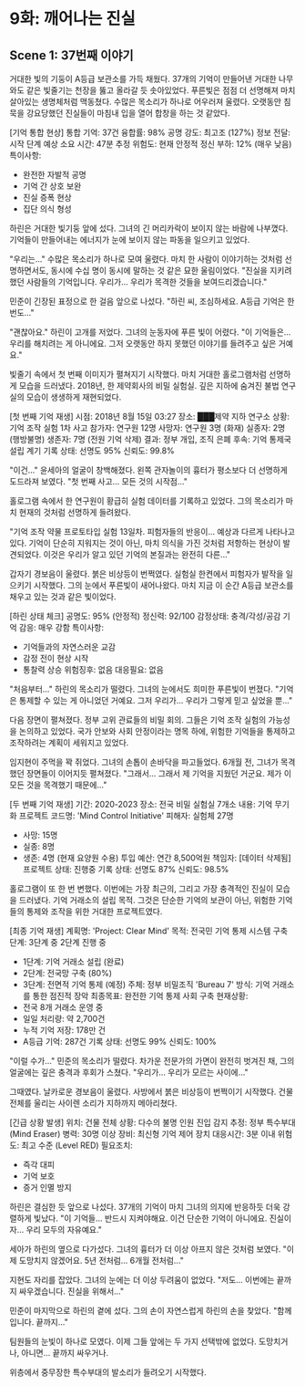 # 9화: 깨어나는 진실

## Scene 1: 37번째 이야기

거대한 빛의 기둥이 A등급 보관소를 가득 채웠다. 37개의 기억이 만들어낸 거대한 나무와도 같은 빛줄기는 천장을 뚫고 올라갈 듯 솟아있었다. 푸른빛은 점점 더 선명해져 마치 살아있는 생명체처럼 맥동쳤다. 수많은 목소리가 하나로 어우러져 울렸다. 오랫동안 침묵을 강요당했던 진실들이 마침내 입을 열어 합창을 하는 것 같았다.

[기억 통합 현상]
통합 기억: 37건
융합률: 98%
공명 강도: 최고조 (127%)
정보 전달: 시작 단계
예상 소요 시간: 47분 추정
위험도: 현재 안정적
정신 부하: 12% (매우 낮음)
특이사항: 
- 완전한 자발적 공명
- 기억 간 상호 보완
- 진실 증폭 현상
- 집단 의식 형성

하린은 거대한 빛기둥 앞에 섰다. 그녀의 긴 머리카락이 보이지 않는 바람에 나부꼈다. 기억들이 만들어내는 에너지가 눈에 보이지 않는 파동을 일으키고 있었다.

"우리는..." 수많은 목소리가 하나로 모여 울렸다. 마치 한 사람이 이야기하는 것처럼 선명하면서도, 동시에 수십 명이 동시에 말하는 것 같은 묘한 울림이었다. "진실을 지키려 했던 사람들의 기억입니다. 우리가... 우리가 목격한 것들을 보여드리겠습니다."

민준이 긴장된 표정으로 한 걸음 앞으로 나섰다. "하린 씨, 조심하세요. A등급 기억은 한 번도..."

"괜찮아요." 하린이 고개를 저었다. 그녀의 눈동자에 푸른 빛이 어렸다. "이 기억들은... 우리를 해치려는 게 아니에요. 그저 오랫동안 하지 못했던 이야기를 들려주고 싶은 거예요."

빛줄기 속에서 첫 번째 이미지가 펼쳐지기 시작했다. 마치 거대한 홀로그램처럼 선명하게 모습을 드러냈다. 2018년, 한 제약회사의 비밀 실험실. 깊은 지하에 숨겨진 불법 연구실의 모습이 생생하게 재현되었다.

[첫 번째 기억 재생]
시점: 2018년 8월 15일 03:27
장소: ███제약 지하 연구소
상황: 기억 조작 실험 1차 사고
참가자: 연구원 12명
사망자: 연구원 3명 (화재)
실종자: 2명 (행방불명)
생존자: 7명 (전원 기억 삭제)
결과: 정부 개입, 조직 은폐
후속: 기억 통제국 설립 계기
기록 상태: 선명도 95%
신뢰도: 99.8%

"이건..." 윤세아의 얼굴이 창백해졌다. 왼쪽 관자놀이의 흉터가 평소보다 더 선명하게 도드라져 보였다. "첫 번째 사고... 모든 것의 시작점..."

홀로그램 속에서 한 연구원이 황급히 실험 데이터를 기록하고 있었다. 그의 목소리가 마치 현재의 것처럼 선명하게 들려왔다.

"기억 조작 약물 프로토타입 실험 13일차. 피험자들의 반응이... 예상과 다르게 나타나고 있다. 기억이 단순히 지워지는 것이 아닌, 마치 의식을 가진 것처럼 저항하는 현상이 발견되었다. 이것은 우리가 알고 있던 기억의 본질과는 완전히 다른..."

갑자기 경보음이 울렸다. 붉은 비상등이 번쩍였다. 실험실 한켠에서 피험자가 발작을 일으키기 시작했다. 그의 눈에서 푸른빛이 새어나왔다. 마치 지금 이 순간 A등급 보관소를 채우고 있는 것과 같은 빛이었다.

[하린 상태 체크]
공명도: 95% (안정적)
정신력: 92/100
감정상태: 충격/각성/공감
기억 감응: 매우 강함
특이사항: 
- 기억들과의 자연스러운 교감
- 감정 전이 현상 시작
- 통찰력 상승
위험징후: 없음
대응필요: 없음

"처음부터..." 하린의 목소리가 떨렸다. 그녀의 눈에서도 희미한 푸른빛이 번졌다. "기억은 통제할 수 있는 게 아니었던 거예요. 그저 우리가... 우리가 그렇게 믿고 싶었을 뿐..."

다음 장면이 펼쳐졌다. 정부 고위 관료들의 비밀 회의. 그들은 기억 조작 실험의 가능성을 논의하고 있었다. 국가 안보와 사회 안정이라는 명목 하에, 위험한 기억들을 통제하고 조작하려는 계획이 세워지고 있었다.

임지현이 주먹을 꽉 쥐었다. 그녀의 손톱이 손바닥을 파고들었다. 6개월 전, 그녀가 목격했던 장면들이 이어지듯 펼쳐졌다. "그래서... 그래서 제 기억을 지웠던 거군요. 제가 이 모든 것을 목격했기 때문에..."

[두 번째 기억 재생]
기간: 2020-2023
장소: 전국 비밀 실험실 7개소
내용: 기억 무기화 프로젝트
코드명: 'Mind Control Initiative'
피해자: 실험체 27명
- 사망: 15명
- 실종: 8명
- 생존: 4명 (현재 요양원 수용)
투입 예산: 연간 8,500억원
책임자: [데이터 삭제됨]
프로젝트 상태: 진행중
기록 상태: 선명도 87%
신뢰도: 98.5%

홀로그램이 또 한 번 변했다. 이번에는 가장 최근의, 그리고 가장 충격적인 진실이 모습을 드러냈다. 기억 거래소의 설립 목적. 그것은 단순한 기억의 보관이 아닌, 위험한 기억들의 통제와 조작을 위한 거대한 프로젝트였다.

[최종 기억 재생]
계획명: 'Project: Clear Mind'
목적: 전국민 기억 통제 시스템 구축
단계: 3단계 중 2단계 진행 중
- 1단계: 기억 거래소 설립 (완료)
- 2단계: 전국망 구축 (80%)
- 3단계: 전면적 기억 통제 (예정)
주체: 정부 비밀조직 'Bureau 7'
방식: 기억 거래소를 통한 점진적 장악
최종목표: 완전한 기억 통제 사회 구축
현재상황: 
- 전국 8개 거래소 운영 중
- 일일 처리량: 약 2,700건
- 누적 기억 저장: 178만 건
- A등급 기억: 287건
기록 상태: 선명도 99%
신뢰도: 100%

"이럴 수가..." 민준의 목소리가 떨렸다. 차가운 전문가의 가면이 완전히 벗겨진 채, 그의 얼굴에는 깊은 충격과 후회가 스쳤다. "우리가... 우리가 모르는 사이에..."

그때였다. 날카로운 경보음이 울렸다. 사방에서 붉은 비상등이 번쩍이기 시작했다. 건물 전체를 울리는 사이렌 소리가 지하까지 메아리쳤다.

[긴급 상황 발생]
위치: 건물 전체
상황: 다수의 불명 인원 진입 감지
추정: 정부 특수부대 (Mind Eraser)
병력: 30명 이상
장비: 최신형 기억 제어 장치
대응시간: 3분 이내
위험도: 최고 수준 (Level RED)
필요조치: 
- 즉각 대피
- 기억 보호
- 증거 인멸 방지

하린은 결심한 듯 앞으로 나섰다. 37개의 기억이 마치 그녀의 의지에 반응하듯 더욱 강렬하게 빛났다. "이 기억들... 반드시 지켜야해요. 이건 단순한 기억이 아니에요. 진실이자... 우리 모두의 자유예요."

세아가 하린의 옆으로 다가섰다. 그녀의 흉터가 더 이상 아프지 않은 것처럼 보였다. "이제 도망치지 않겠어요. 5년 전처럼... 6개월 전처럼..."

지현도 자리를 잡았다. 그녀의 눈에는 더 이상 두려움이 없었다. "저도... 이번에는 끝까지 싸우겠습니다. 진실을 위해서..."

민준이 마지막으로 하린의 곁에 섰다. 그의 손이 자연스럽게 하린의 손을 찾았다. "함께입니다. 끝까지..."

팀원들의 눈빛이 하나로 모였다. 이제 그들 앞에는 두 가지 선택밖에 없었다. 도망치거나, 아니면... 끝까지 싸우거나.

위층에서 중무장한 특수부대의 발소리가 들려오기 시작했다.
